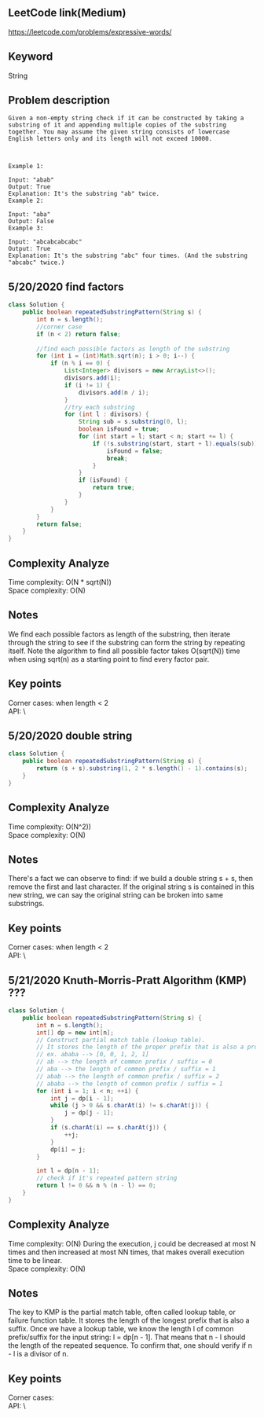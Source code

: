 ## LeetCode link(Medium)
https://leetcode.com/problems/expressive-words/

## Keyword
String

## Problem description
```
Given a non-empty string check if it can be constructed by taking a substring of it and appending multiple copies of the substring together. You may assume the given string consists of lowercase English letters only and its length will not exceed 10000.

 

Example 1:

Input: "abab"
Output: True
Explanation: It's the substring "ab" twice.
Example 2:

Input: "aba"
Output: False
Example 3:

Input: "abcabcabcabc"
Output: True
Explanation: It's the substring "abc" four times. (And the substring "abcabc" twice.)
```

## 5/20/2020 find factors

```java
class Solution {
    public boolean repeatedSubstringPattern(String s) {
        int n = s.length();
        //corner case
        if (n < 2) return false;  
        
        //find each possible factors as length of the substring
        for (int i = (int)Math.sqrt(n); i > 0; i--) {
            if (n % i == 0) {
                List<Integer> divisors = new ArrayList<>();
                divisors.add(i);
                if (i != 1) {
                    divisors.add(n / i);    
                }
                //try each substring
                for (int l : divisors) {
                    String sub = s.substring(0, l);
                    boolean isFound = true;
                    for (int start = l; start < n; start += l) {
                        if (!s.substring(start, start + l).equals(sub)){
                            isFound = false;
                            break;
                        }
                    }
                    if (isFound) {
                        return true;    
                    }    
                }     
            }    
        }     
        return false;
    }
}
```
## Complexity Analyze
Time complexity: O(N * sqrt(N))\
Space complexity: O(N)

## Notes
We find each possible factors as length of the substring, then iterate through the string to see if the substring can form the string by repeating itself. Note the algorithm to find all possible factor takes O(sqrt(N)) time when using sqrt(n) as a starting point to find every factor pair.

## Key points
Corner cases: when length < 2\
API: \

## 5/20/2020 double string

```java
class Solution {
    public boolean repeatedSubstringPattern(String s) {
        return (s + s).substring(1, 2 * s.length() - 1).contains(s);
    }
}
```
## Complexity Analyze
Time complexity: O(N^2))\
Space complexity: O(N)

## Notes
There's a fact we can observe to find: if we build a double string s + s, then remove the first and last character. If the original string s is contained in this new string, we can say the original string can be broken into same substrings.

## Key points
Corner cases: when length < 2\
API: \

## 5/21/2020 Knuth-Morris-Pratt Algorithm (KMP) ???

```java
class Solution {
    public boolean repeatedSubstringPattern(String s) {
        int n = s.length();
        int[] dp = new int[n];
        // Construct partial match table (lookup table).
        // It stores the length of the proper prefix that is also a proper suffix.
        // ex. ababa --> [0, 0, 1, 2, 1]
        // ab --> the length of common prefix / suffix = 0
        // aba --> the length of common prefix / suffix = 1
        // abab --> the length of common prefix / suffix = 2
        // ababa --> the length of common prefix / suffix = 1
        for (int i = 1; i < n; ++i) {
            int j = dp[i - 1];
            while (j > 0 && s.charAt(i) != s.charAt(j)) {
                j = dp[j - 1];    
            }
            if (s.charAt(i) == s.charAt(j)) {
                ++j;
            }
            dp[i] = j;    
        }

        int l = dp[n - 1];
        // check if it's repeated pattern string
        return l != 0 && n % (n - l) == 0;
    }
}
```
## Complexity Analyze
Time complexity: O(N) During the execution, j could be decreased at most N times and then increased at most NN times, that makes overall execution time to be linear.\
Space complexity: O(N)

## Notes
The key to KMP is the partial match table, often called lookup table, or failure function table. It stores the length of the longest prefix that is also a suffix. Once we have a lookup table, we know the length l of common prefix/suffix for the input string: l = dp[n - 1]. That means that n - l should the length of the repeated sequence. To confirm that, one should verify if n - l is a divisor of n.

## Key points
Corner cases:\
API: \